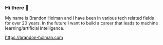 ### Hi there 👋

My name is Brandon Holman and I have been in various tech related fields for over 20 years.  In the future I want to build a career that leads to machine learning/artificial intelligence.

https://brandon-holman.com
